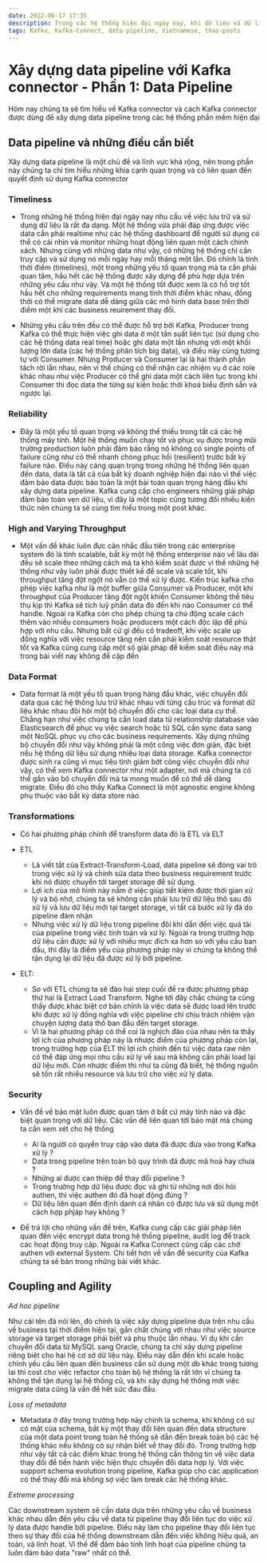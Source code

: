 ```yaml
---
date: 2022-06-17 17:35
description: Trong các hệ thống hiện đại ngày nay, khi dữ liệu và dữ liệu là vô hạn thì việc xây dựng hệ thống truyền tải và chuyển hoá dữ liệu đóng vai trò rất quan trọng.
tags: Kafka, Kafka-Connect, data-pipeline, Vietnamese, thao-posts
---
```

# Xây dựng data pipeline với Kafka connector - Phần 1: Data Pipeline

Hôm nay chúng ta sẽ tìm hiểu về Kafka connector và cách Kafka connector được dùng để xây dựng data pipeline trong các hệ thống phần mềm hiện đại

## Data pipeline và những điều cần biết

Xây dựng data pipeline là một chủ đề và lĩnh vực khá rộng, nên trong phần này chúng ta chỉ tìm hiểu những khía cạnh quan trọng và có liên quan đến quyết định sử dụng Kafka connector

### Timeliness

- Trong những hệ thống hiện đại ngày nay nhu cầu về việc lưu trữ và sử dụng dữ liệu là rất đa dạng. Một hệ thống vừa phải đáp ứng được việc data cần phải realtime như các hệ thống dashboard để người sử dụng có thể có cái nhìn và monitor những hoạt động liên quan một cách chính xách. Nhưng cũng với những data như vậy, có những hệ thống chỉ cần truy cập và sử dụng nó mỗi ngày hay mỗi tháng một lần. Đó chính là tính thời điểm (timelines), một trong những yếu tố quan trọng mà ta cần phải quan tâm, hầu hết các hệ thống được xây dựng để phù hợp dựa trên những yêu cầu như vậy. Và một hệ thống tốt được xem là có hỗ trợ tốt hầu hết cho những requirements mang tính thời điểm khác nhau, đồng thời có thể migrate data dễ dàng giữa các mô hình data base trên thời điểm một khi các business reuirement thay đổi. 

- Những yêu cầu trên đều có thể được hỗ trợ bởi Kafka, Producer trong Kafka có thể thực hiện việc ghi data ở một tần suất liên tục (sử dụng cho các hệ thống data real time) hoặc ghi data một lần nhưng với một khối lượng lớn data (các hệ thống phân tích big data), và điều này cũng tương tự với Consumer. Nhưng Producer và Consumer lại là hai thành phần tách rời lẫn nhau, nên vì thế chúng có thể nhận các nhiệm vụ ở các role khác nhau như việc Producer có thể ghi data một cách liên tục trong khi Consumer thì đọc data the từng sự kiện hoặc thời khoá biểu định sẵn và ngược lại.

### Reliability

- Đây là một yếu tố quan trọng và không thể thiếu trong tất cả các hệ thống máy tính. Một hệ thống muốn chạy tốt và phục vụ được trong môi trường production luôn phải đảm bảo rằng nó không có single points of failure cũng như có thể nhanh chóng phục hồi (resilient) trước bất kỳ failure nào. Điều này càng quan trọng trong những hệ thống liên quan đến data, data là tất cả của bất kỳ doanh nghiệp hiện đại nào vì thế việc đảm bảo data được bảo toàn là một bài toán quan trọng hàng đầu khi xây dựng data pipeline. Kafka cung cấp cho engineers những giải pháp đảm bảo toàn vẹn dữ liệu, vì đây là một topic cũng tương đối nhiều kiến thức nên chúng ta sẽ cùng tìm hiểu trong một post khác.

### High and Varying Throughput

- Một vấn đề khác luôn đực cân nhắc đầu tiên trong các enterprise system đó là tính scalable, bất kỳ một hệ thống enterprise nào về lâu dài đều sẽ scale theo những cách mà ta khó kiểm soát được vì thế những hệ thống như vậy luôn phải được thiết kế để scale và scale tốt, khi throughput tăng đột ngột nó vẫn có thể xử lý được. Kiến trúc kafka cho phép việc kafka như là một buffer giữa Consumer và Producer, một khi throughput của Producer tăng đột ngột khiến Consumer không thể tiêu thụ kịp thì Kafka sẽ tích luỹ phần data đó đến khi nào Consumer có thể handle. Ngoài ra Kafka còn cho phép chúng ta chủ động scale cách thêm vào nhiều consumers hoặc producers một cách độc lập để phù hợp với nhu cầu. Nhưng bất cứ gì đều có tradeoff, khi việc scale up đồng nghĩa với việc resource tăng nên cần phải kiểm soát resource thật tốt và Kafka cũng cung cấp một số giải pháp để kiểm soát điều này mà trong bài viết nay không đề cập đến

### Data Format

- Data format là một yếu tố quan trọng hàng đầu khác, việc chuyển đổi data qua các hệ thống lưu trữ khác nhau với từng cấu trúc và format dữ liệu khác nhau đòi hỏi một bộ chuyển đổi cho các loại data cụ thể. Chẳng hạn như việc chúng ta cần load data từ relationship database vào Elasticsearch để phục vụ việc search hoặc từ SQL cần sync data sang một NoSQL phục vụ cho các business requirements. Xây dựng những bộ chuyển đổi như vậy không phải là một công việc đơn giản, đặc biệt nếu hệ thống dữ liệu sử dụng nhiều loại data storage. Kafka connector được sinh ra cũng vì mục tiêu tinh giảm bớt công việc chuyển đổi như vậy, có thể xem Kafka connector như một adapter, nơi mà chúng ta có thể gắn vào bộ chuyển đổi mà ta mong muốn để có thể dễ dàng migrate. Điều đó cho thấy Kafka Connect là một agnostic engine không phụ thuộc vào bất kỳ data store nào.

### Transformations

- Có hai phương pháp chính để transform data đó là ETL và ELT
- ETL 
    - Là viết tắt của Extract-Transform-Load, data pipeline sẽ đóng vai trò trong việc xử lý và chính sửa data theo business requirement trước khi nó được chuyển tới target storage để sử dụng.
    - Lợi ích của mô hình này nằm ở việc giúp tiết kiệm được thời gian xử lý và bộ nhớ, chúng ta sẽ không cần phải lưu trữ dữ liệu thô sau đó xử lý và lưu dữ liệu mới tại target storage, vì tất cả bước xử lý đã do pipeline đảm nhận 
    - Nhưng việc xử lý dữ liệu trong pipeline đôi khi dẫn đến việc quá tải của pipeline trong việc tính toán và xử lý. Ngoài ra trong trường hợp dữ liệu cần được xử lý với nhiều mục đích xa hơn so với yêu cầu ban đầu, thì đây là điểm yếu của phương pháp này vì chúng ta không thể tận dụng lại dữ liệu đã được xử lý bởi pipeline.

- ELT:
    - So với ETL chúng ta sẽ đảo hai step cuối để ra được phương pháp thứ hai là Extract Load Transform. Nghe tới đây chắc chúng ta cũng thấy được khác biệt cơ bản chính là việc data sẽ được load lên trước khi được xử lý đồng nghĩa với việc pipeline chỉ chịu trách nhiệm vận chuyện lượng data thô ban đầu đến target storage.
    - Vì là hai phương pháp có thể coi là nghịch đảo của nhau nên ta thấy lợi ích của phương pháp này là nhược điểm của phương pháp còn lại, trong trường hợp của ELT thì lợi ích chính đến từ việc data raw nên có thể đáp ứng mọi nhu cầu xử lý về sau mà không cần phải load lại dữ liệu mới. Còn nhược điểm thì như ta cũng đã biết, hệ thống nguồn sẽ tốn rất nhiều resource và lưu trữ cho việc xử lý data.    

### Security 

- Vấn đề về bảo mật luôn được quan tâm ở bất cứ máy tính nào và đặc biệt quan trọng với dữ liệu. Các vấn đề liên quan tới bảo mật mà chúng ta cần xem xét cho hệ thống
    - Ai là người có quyền truy cập vào data đã được đưa vào trong Kafka xử lý ?
    - Data trong pipeline trên toàn bộ quy trình đã được mã hoá hay chưa ?
    - Những ai được can thiệp để thay đổi pipeline ?
    - Trong trường hợp dữ liệu được đọc và ghi từ những nơi đòi hỏi authen, thì việc authen đó đã hoạt động đúng ?
    - Dữ liệu liên quan đến định danh cá nhân có được lưu và sử dụng một cách hợp phjáp hay không ?

- Để trả lời cho những vấn đề trên, Kafka cung cấp các giải pháp liên quan đến việc encrypt data trong hệ thống pipeline, audit log để track các hoạt động truy cập. Ngoài ra Kafka Connect cũng cấp các chớ authen với external System. Chi tiết hơn về vấn đề security của Kafka chúng ta sẽ bàn trong những bài viết khác.

## Coupling and Agility

*Ad hoc pipeline*

Như cái tên đã nói lên, đó chính là việc xây dựng pipeline dựa trên nhu cầu về business tại thời điểm hiện tại, gắn chất chúng với nhau như việc source storage và target storage phải biết và phụ thuộc lẫn nhau. Ví dụ khi cần chuyển đổi data từ MySQL sang Oracle, chúng ta chỉ xây dựng pipeline riêng biệt cho hai hệ cơ sở dữ liệu này. Điều này dẫn đến khi scale hoặc chính yêu cầu liên quan đến business cần sử dụng một db khác trong tương lai thì cost cho việc refactor cho toàn bộ hệ thống là rất lớn vì chúng ta không thể tận dụng lại hệ thống cũ, và khi xây dựng hệ thống mới việc migrate data cũng là vấn đề hết sức đau đầu.

*Loss of metadata*

- Metadata ở đây trong trường hợp này chính là schema, khi không có sự có mặt của schema, bất kỳ một thay đổi liên quan đến data structure của một data point trong toàn hệ thống sẽ dẫn đến break toàn bộ các hệ thống khác nếu không có sự nhận biết về thay đổi đó. Trong trường hợp như vậy tất cả các điểm khác trong hệ thống cần thông tin về việc data thay đổi để tiến hành việc hiện thực chuyển đổi data hợp lý. Với việc support schema evolution trong pipeline, Kafka giúp cho các application có thể thay đổi mà không sợ việc làm break các hệ thống khác.

*Extreme processing* 

Các downstream system sẽ cần data dựa trên những yêu cầu về business khác nhau dẫn đến yêu cầu về data từ pipeline thay đổi liên tục do việc xử lý data được handle bởi pipeline. Điều này làm cho pipeline thay đổi liên tục theo sự thay đổi của hệ thống downstream dẫn đến việc không hiệu quả, an toàn, và linh hoạt. Vì thế để đảm bảo tính linh hoạt của pipeline chúng ta luôn đảm bảo data "raw" nhất có thể.
